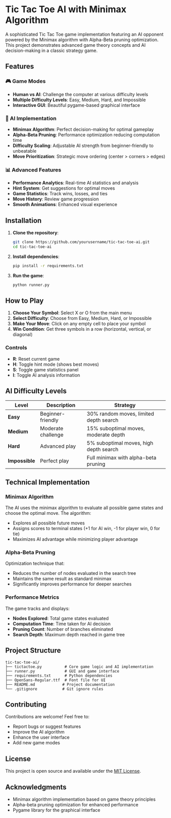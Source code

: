 # Tic Tac Toe AI with Minimax Algorithm

A sophisticated Tic Tac Toe game implementation featuring an AI opponent powered by the Minimax algorithm with Alpha-Beta pruning optimization. This project demonstrates advanced game theory concepts and AI decision-making in a classic strategy game.

## Features

### 🎮 Game Modes
- **Human vs AI**: Challenge the computer at various difficulty levels
- **Multiple Difficulty Levels**: Easy, Medium, Hard, and Impossible
- **Interactive GUI**: Beautiful pygame-based graphical interface

### 🤖 AI Implementation
- **Minimax Algorithm**: Perfect decision-making for optimal gameplay
- **Alpha-Beta Pruning**: Performance optimization reducing computation time
- **Difficulty Scaling**: Adjustable AI strength from beginner-friendly to unbeatable
- **Move Prioritization**: Strategic move ordering (center > corners > edges)

### 📊 Advanced Features
- **Performance Analytics**: Real-time AI statistics and analysis
- **Hint System**: Get suggestions for optimal moves
- **Game Statistics**: Track wins, losses, and ties
- **Move History**: Review game progression
- **Smooth Animations**: Enhanced visual experience

## Installation

1. **Clone the repository**:
   ```bash
   git clone https://github.com/yourusername/tic-tac-toe-ai.git
   cd tic-tac-toe-ai
   ```

2. **Install dependencies**:
   ```bash
   pip install -r requirements.txt
   ```

3. **Run the game**:
   ```bash
   python runner.py
   ```

## How to Play

1. **Choose Your Symbol**: Select X or O from the main menu
2. **Select Difficulty**: Choose from Easy, Medium, Hard, or Impossible
3. **Make Your Move**: Click on any empty cell to place your symbol
4. **Win Condition**: Get three symbols in a row (horizontal, vertical, or diagonal)

### Controls
- **R**: Reset current game
- **H**: Toggle hint mode (shows best moves)
- **S**: Toggle game statistics panel
- **I**: Toggle AI analysis information

## AI Difficulty Levels

| Level | Description | Strategy |
|-------|-------------|----------|
| **Easy** | Beginner-friendly | 30% random moves, limited depth search |
| **Medium** | Moderate challenge | 15% suboptimal moves, moderate depth |
| **Hard** | Advanced play | 5% suboptimal moves, high depth search |
| **Impossible** | Perfect play | Full minimax with alpha-beta pruning |

## Technical Implementation

### Minimax Algorithm
The AI uses the minimax algorithm to evaluate all possible game states and choose the optimal move. The algorithm:
- Explores all possible future moves
- Assigns scores to terminal states (+1 for AI win, -1 for player win, 0 for tie)
- Maximizes AI advantage while minimizing player advantage

### Alpha-Beta Pruning
Optimization technique that:
- Reduces the number of nodes evaluated in the search tree
- Maintains the same result as standard minimax
- Significantly improves performance for deeper searches

### Performance Metrics
The game tracks and displays:
- **Nodes Explored**: Total game states evaluated
- **Computation Time**: Time taken for AI decision
- **Pruning Count**: Number of branches eliminated
- **Search Depth**: Maximum depth reached in game tree

## Project Structure

```
tic-tac-toe-ai/
├── tictactoe.py          # Core game logic and AI implementation
├── runner.py             # GUI and game interface
├── requirements.txt      # Python dependencies
├── OpenSans-Regular.ttf  # Font file for UI
├── README.md            # Project documentation
└── .gitignore           # Git ignore rules
```

## Contributing

Contributions are welcome! Feel free to:
- Report bugs or suggest features
- Improve the AI algorithm
- Enhance the user interface
- Add new game modes

## License

This project is open source and available under the [MIT License](LICENSE).

## Acknowledgments

- Minimax algorithm implementation based on game theory principles
- Alpha-beta pruning optimization for enhanced performance
- Pygame library for the graphical interface
